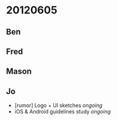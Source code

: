 # 20120605

## Ben



## Fred



## Mason



## Jo
- [rumor] Logo + UI sketches *ongoing*
- iOS & Android guidelines study *ongoing*